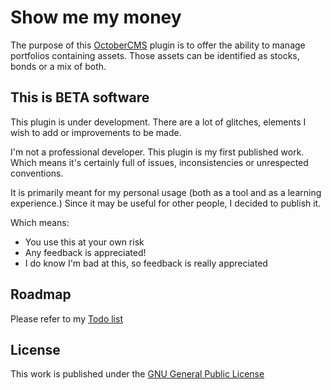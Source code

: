 # Show me my money
The purpose of this [OctoberCMS](http://octobercms.com) plugin is to offer the ability to manage portfolios containing assets. Those assets can be identified as stocks, bonds or a mix of both.

## This is BETA software
This plugin is under development. There are a lot of glitches, elements I wish to add or improvements to be made.

I'm not a professional developer. This plugin is my first published work. Which means it's certainly full of issues, inconsistencies or unrespected conventions.

It is primarily meant for my personal usage (both as a tool and as a learning experience.) Since it may be useful for other people, I decided to publish it.

Which means:
* You use this at your own risk
* Any feedback is appreciated!
* I do know I'm bad at this, so feedback is really appreciated

## Roadmap
Please refer to my [Todo list](https://github.com/Piratmac/oc-smmm-plugin/blob/master/TODO.md)

## License
This work is published under the [GNU General Public License](https://www.gnu.org/licenses/gpl.html)
